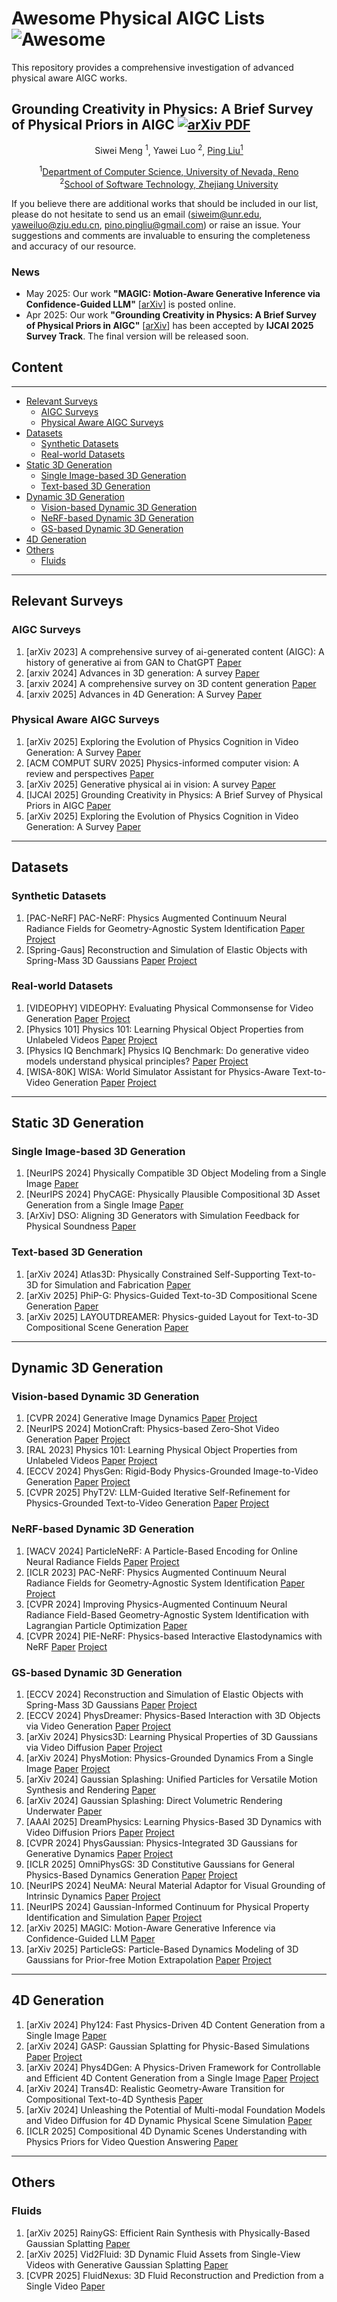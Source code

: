 # Awesome Physical AIGC Lists ![Awesome](https://awesome.re/badge.svg)

This repository provides a comprehensive investigation of advanced physical aware AIGC works.

<p align="center" style="font-size:20px;">
  <h2>Grounding Creativity in Physics: A Brief Survey of Physical Priors in AIGC
  <a href="https://arxiv.org/abs/2502.07007"><img src='https://img.shields.io/badge/arXiv-PDF-red?style=flat&logo=arXiv&logoColor=red' alt='arXiv PDF'></a>
  </h2>
</p>
<p align="center">
  <a> Siwei Meng <sup>1</sup></a>,
  <a> Yawei Luo <sup>2</sup></a>,
  <a href="https://pinglmlcv.github.io/pingliu264/">Ping Liu<sup>1</sup></a>
</p>

<p align="center">
  <sup>1</sup><a href="https://www.unr.edu/cse">Department of Computer Science, University of Nevada, Reno</a><br>
  <sup>2</sup><a href="http://www.cst.zju.edu.cn/cstenglish/main.htm">School of Software Technology, Zhejiang University</a><br>
</p>

If you believe there are additional works that should be included in our list, please do not hesitate to send us an email (siweim@unr.edu, yaweiluo@zju.edu.cn, pino.pingliu@gmail.com) or raise an issue. Your suggestions and comments are invaluable to ensuring the completeness and accuracy of our resource.

### News
- May 2025: Our work **"MAGIC: Motion-Aware Generative Inference via Confidence-Guided LLM"** [[arXiv](https://arxiv.org/pdf/2505.16456)] is posted online.
- Apr 2025: Our work **"Grounding Creativity in Physics: A Brief Survey of Physical Priors in AIGC"** [[arXiv](https://arxiv.org/abs/2502.07007)] has been accepted by **IJCAI 2025 Survey Track**. The final version will be released soon.


## Content
---
- [Relevant Surveys](#relevant-surveys)
     - [AIGC Surveys](#aigc-surveys)
     - [Physical Aware AIGC Surveys](#physical-aware-aigc-surveys)
- [Datasets](#datasets)
     - [Synthetic Datasets](#synthetic-datasets)
     - [Real-world Datasets](#real-world-datasets)
- [Static 3D Generation](#static-3d-generation)
     - [Single Image-based 3D Generation](#single-image-based-3d-generation)
     - [Text-based 3D Generation](#text-based-3d-generation)
- [Dynamic 3D Generation](#dynamic-3d-generation)
     - [Vision-based Dynamic 3D Generation](#vison-based-dynamic-3d-generation)
     - [NeRF-based Dynamic 3D Generation](#nerf-based-dynamic-3d-generation)
     - [GS-based Dynamic 3D Generation](#gs-based-dynamic-3d-generation)
- [4D Generation](#4d-generation)
- [Others](#others)
     - [Fluids](#fluids)
---
## Relevant Surveys

### AIGC Surveys
1. \[arXiv 2023\] A comprehensive survey of ai-generated content (AIGC): A history of generative ai from GAN to ChatGPT [Paper](https://arxiv.org/abs/2303.04226)
2. \[arxiv 2024\] Advances in 3D generation: A survey [Paper](https://arxiv.org/abs/2401.17807)
3. \[arxiv 2024\] A comprehensive survey on 3D content generation [Paper](https://arxiv.org/abs/2402.01166)
4. \[arxiv 2025\] Advances in 4D Generation: A Survey [Paper](https://arxiv.org/abs/2503.14501)
### Physical Aware AIGC Surveys
1. \[arXiv 2025\] Exploring the Evolution of Physics Cognition in Video Generation: A Survey [Paper](https://arxiv.org/pdf/2503.21765)
2. \[ACM COMPUT SURV 2025\] Physics-informed computer vision: A review and perspectives [Paper](https://arxiv.org/abs/2305.18035)
3. \[arXiv 2025\] Generative physical ai in vision: A survey [Paper](https://arxiv.org/abs/2501.10928)
4. \[IJCAI 2025\] Grounding Creativity in Physics: A Brief Survey of Physical Priors in AIGC [Paper](https://arxiv.org/abs/2502.07007)
5. \[arXiv 2025\] Exploring the Evolution of Physics Cognition in Video Generation: A Survey [Paper](https://arxiv.org/abs/2503.21765)


---
## Datasets

### Synthetic Datasets
1. \[PAC-NeRF\] PAC-NeRF: Physics Augmented Continuum Neural Radiance Fields for Geometry-Agnostic System Identification [Paper](https://arxiv.org/abs/2303.05512) [Project](https://github.com/xuan-li/PAC-NeRF)
2. \[Spring-Gaus\] Reconstruction and Simulation of Elastic Objects with Spring-Mass 3D Gaussians [Paper](https://arxiv.org/abs/2403.09434) [Project](https://github.com/Colmar-zlicheng/Spring-Gaus)
### Real-world Datasets
1. \[VIDEOPHY\] VIDEOPHY: Evaluating Physical Commonsense for Video Generation [Paper](https://arxiv.org/pdf/2406.03520) [Project](https://github.com/Hritikbansal/videophy)
2. \[Physics 101\] Physics 101: Learning Physical Object Properties from Unlabeled Videos [Paper](http://phys101.csail.mit.edu/papers/phys101_bmvc.pdf) [Project](http://phys101.csail.mit.edu/)
3. \[Physics IQ Benchmark\] Physics IQ Benchmark: Do generative video models understand physical principles? [Paper](https://arxiv.org/abs/2501.09038) [Project](https://physics-iq.github.io/)
4. \[WISA-80K\] WISA: World Simulator Assistant for Physics-Aware Text-to-Video Generation [Paper](https://arxiv.org/pdf/2503.08153) [Project](https://360cvgroup.github.io/WISA/)


---
## Static 3D Generation
### Single Image-based 3D Generation
1. \[NeurIPS 2024\] Physically Compatible 3D Object Modeling from a Single Image [Paper](https://arxiv.org/abs/2405.20510)
2. \[NeurIPS 2024\] PhyCAGE: Physically Plausible Compositional 3D Asset Generation from a Single Image [Paper](https://arxiv.org/abs/2411.18548)
3. \[ArXiv] DSO: Aligning 3D Generators with Simulation Feedback for Physical Soundness [Paper](https://ruiningli.com/dso)

### Text-based 3D Generation
1. \[arXiv 2024\] Atlas3D: Physically Constrained Self-Supporting Text-to-3D for Simulation and Fabrication [Paper](https://arxiv.org/abs/2405.18515)
2. \[arXiv 2025\] PhiP-G: Physics-Guided Text-to-3D Compositional Scene Generation [Paper](https://arxiv.org/abs/2502.00708)
3. \[arXiv 2025\] LAYOUTDREAMER: Physics-guided Layout for Text-to-3D Compositional Scene Generation [Paper](https://arxiv.org/abs/2502.01949)

---
## Dynamic 3D Generation
### Vision-based Dynamic 3D Generation
1. \[CVPR 2024\] Generative Image Dynamics [Paper](https://arxiv.org/abs/2309.07906) [Project](https://generative-dynamics.github.io/)
2. \[NeurIPS 2024\] MotionCraft: Physics-based Zero-Shot Video Generation [Paper](https://arxiv.org/abs/2401.13856) [Project](https://mezzelfo.github.io/MotionCraft/)
3. \[RAL 2023\] Physics 101: Learning Physical Object Properties from Unlabeled Videos [Paper](http://phys101.csail.mit.edu/papers/phys101_bmvc.pdf) [Project](http://phys101.csail.mit.edu/)
4. \[ECCV 2024\] PhysGen: Rigid-Body Physics-Grounded Image-to-Video Generation [Paper](https://arxiv.org/pdf/2409.18964) [Project](https://github.com/stevenlsw/physgen)
5. \[CVPR 2025\] PhyT2V: LLM-Guided Iterative Self-Refinement for Physics-Grounded Text-to-Video Generation [Paper](https://arxiv.org/abs/2412.00596) [Project](https://github.com/pittisl/PhyT2V)
### NeRF-based Dynamic 3D Generation
1. \[WACV 2024\] ParticleNeRF: A Particle-Based Encoding for Online Neural Radiance Fields [Paper](https://arxiv.org/abs/2211.04041) [Project](https://github.com/jc211/ParticleNeRF)
2. \[ICLR 2023\] PAC-NeRF: Physics Augmented Continuum Neural Radiance Fields for Geometry-Agnostic System Identification [Paper](https://arxiv.org/abs/2303.05512) [Project](https://github.com/xuan-li/PAC-NeRF)
3. \[CVPR 2024\] Improving Physics-Augmented Continuum Neural Radiance Field-Based Geometry-Agnostic System Identification with Lagrangian Particle Optimization [Paper](https://arxiv.org/abs/2406.04155)
4. \[CVPR 2024\] PIE-NeRF: Physics-based Interactive Elastodynamics with NeRF [Paper](https://arxiv.org/abs/2311.13099) [Project](https://fytalon.github.io/pienerf/)
### GS-based Dynamic 3D Generation
1. \[ECCV 2024\] Reconstruction and Simulation of Elastic Objects with Spring-Mass 3D Gaussians [Paper](https://arxiv.org/abs/2403.09434) [Project](https://github.com/Colmar-zlicheng/Spring-Gaus)
2. \[ECCV 2024\] PhysDreamer: Physics-Based Interaction with 3D Objects via Video Generation [Paper](https://arxiv.org/abs/2404.13026) [Project](https://physdreamer.github.io/)
3. \[arXiv 2024\] Physics3D: Learning Physical Properties of 3D Gaussians via Video Diffusion [Paper](https://arxiv.org/abs/2406.04338) [Project](https://liuff19.github.io/Physics3D/)
4. \[arXiv 2024\] PhysMotion: Physics-Grounded Dynamics From a Single Image [Paper](https://arxiv.org/abs/2411.17189) [Project](https://supertan0204.github.io/physmotion_website/)
5. \[arXiv 2024\] Gaussian Splashing: Unified Particles for Versatile Motion Synthesis and Rendering [Paper](https://arxiv.org/abs/2401.15318)
6. \[arXiv 2024\] Gaussian Splashing: Direct Volumetric Rendering Underwater [Paper](https://arxiv.org/abs/2411.19588)
7. \[AAAI 2025\] DreamPhysics: Learning Physics-Based 3D Dynamics with Video Diffusion Priors [Paper](https://arxiv.org/abs/2406.01476) [Project](https://github.com/tyhuang0428/DreamPhysics)
8. \[CVPR 2024\] PhysGaussian: Physics-Integrated 3D Gaussians for Generative Dynamics [Paper](https://arxiv.org/abs/2311.12198) [Project](https://xpandora.github.io/PhysGaussian/)
9. \[ICLR 2025\] OmniPhysGS: 3D Constitutive Gaussians for General Physics-Based Dynamics Generation [Paper](https://arxiv.org/abs/2501.18982) [Project](https://wgsxm.github.io/projects/omniphysgs/)
10. \[NeurIPS 2024\] NeuMA: Neural Material Adaptor for Visual Grounding of Intrinsic Dynamics [Paper](https://arxiv.org/abs/2410.08257) [Project](https://xjay18.github.io/projects/neuma.html)
11. \[NeurIPS 2024\] Gaussian-Informed Continuum for Physical Property Identification and Simulation [Paper](https://arxiv.org/pdf/2406.14927) [Project](https://jukgei.github.io/project/gic/)
12. \[arXiv 2025\] MAGIC: Motion-Aware Generative Inference via Confidence-Guided LLM [Paper](https://arxiv.org/pdf/2505.16456)
13. \[arXiv 2025\] ParticleGS: Particle-Based Dynamics Modeling of 3D Gaussians for Prior-free Motion Extrapolation [Paper](https://arxiv.org/pdf2505.20270) [Project](https://github.com/QuanJinSheng/ParticleGS)


---
## 4D Generation
1. \[arXiv 2024\] Phy124: Fast Physics-Driven 4D Content Generation from a Single Image [Paper](https://arxiv.org/pdf/2409.07179)
2. \[arXiv 2024\] GASP: Gaussian Splatting for Physic-Based Simulations [Paper](https://arxiv.org/abs/2409.05819) [Project](https://waczjoan.github.io/GASP/)
3. \[arXiv 2024\] Phys4DGen: A Physics-Driven Framework for Controllable and Efficient 4D Content Generation from a Single Image [Paper](https://arxiv.org/abs/2411.16800) [Project](https://github.com/JiajingLin/Phys4DGen)
4. \[arXiv 2024\] Trans4D: Realistic Geometry-Aware Transition for Compositional Text-to-4D Synthesis [Paper](https://arxiv.org/abs/2410.07155)
5. \[arXiv 2024\] Unleashing the Potential of Multi-modal Foundation Models and Video Diffusion for 4D Dynamic Physical Scene Simulation [Paper](https://arxiv.org/abs/2411.14423)
6. \[ICLR 2025\] Compositional 4D Dynamic Scenes Understanding with Physics Priors for Video Question Answering [Paper](https://arxiv.org/abs/2406.00622)


---
## Others
### Fluids
1. \[arXiv 2025\] RainyGS: Efficient Rain Synthesis with Physically-Based Gaussian Splatting [Paper](https://arxiv.org/pdf/2503.21442)
2. \[arXiv 2025\] Vid2Fluid: 3D Dynamic Fluid Assets from Single-View Videos with Generative Gaussian Splatting [Paper](https://arxiv.org/pdf/2503.00868)
3. \[CVPR 2025\] FluidNexus: 3D Fluid Reconstruction and Prediction from a Single Video [Paper](https://arxiv.org/abs/2503.04720)
